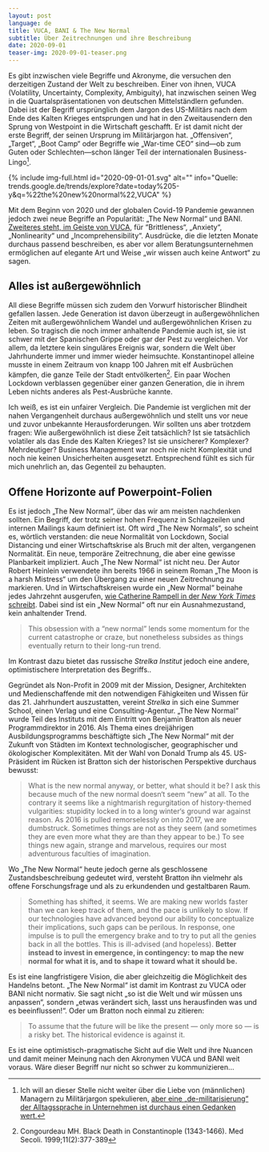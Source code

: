 ```yaml
---
layout: post
language: de
title: VUCA, BANI & The New Normal
subtitle: Über Zeitrechnungen und ihre Beschreibung
date: 2020-09-01
teaser-img: 2020-09-01-teaser.png
---
```


Es gibt inzwischen viele Begriffe und Akronyme, die versuchen den derzeitigen Zustand der Welt zu beschreiben. Einer von ihnen, VUCA (Volatility, Uncertainty, Complexity, Ambiguity), hat inzwischen seinen Weg in die Quartalspräsentationen von deutschen Mittelständlern gefunden. Dabei ist der Begriff ursprünglich dem Jargon des US-Militärs nach dem Ende des Kalten Krieges entsprungen und hat in den Zweitausendern den Sprung von Westpoint in die Wirtschaft geschafft. Er ist damit nicht der erste Begriff, der seinen Ursprung im Militärjargon hat. „Offensiven“, „Target“, „Boot Camp“ oder Begriffe wie „War-time CEO“ sind—ob zum Guten oder Schlechten—schon länger Teil der internationalen Business-Lingo[^1].

{% include img-full.html id="2020-09-01-01.svg" alt="" info="Quelle: trends.google.de/trends/explore?date=today%205-y&q=%22the%20new%20normal%22,VUCA" %}

Mit dem Beginn von 2020 und der globalen Covid-19 Pandemie gewannen jedoch zwei neue Begriffe an Popularität: „The New Normal“ und BANI. [Zweiteres steht, im Geiste von VUCA][2], für “Brittleness“, „Anxiety“, „Nonlinearity“ und „Incomprehensibility“. Ausdrücke, die die letzten Monate durchaus passend beschreiben, es aber vor allem Beratungsunternehmen ermöglichen auf elegante Art und Weise „wir wissen auch keine Antwort“ zu sagen.

## Alles ist außergewöhnlich

All diese Begriffe müssen sich zudem den Vorwurf historischer Blindheit gefallen lassen. Jede Generation ist davon überzeugt in außergewöhnlichen Zeiten mit außergewöhnlichem Wandel und außergewöhnlichen Krisen zu leben. So tragisch die noch immer anhaltende Pandemie auch ist, sie ist schwer mit der Spanischen Grippe oder gar der Pest zu vergleichen. Vor allem, da letztere kein singuläres Ereignis war, sondern die Welt über Jahrhunderte immer und immer wieder heimsuchte. Konstantinopel alleine musste in einem Zeitraum von knapp 100 Jahren mit elf Ausbrüchen kämpfen, die ganze Teile der Stadt entvölkerten[^2]. Ein paar Wochen Lockdown verblassen gegenüber einer ganzen Generation, die in ihrem Leben nichts anderes als Pest-Ausbrüche kannte. 

Ich weiß, es ist ein unfairer Vergleich. Die Pandemie ist verglichen mit der nahen Vergangenheit durchaus außergewöhnlich und stellt uns vor neue und zuvor unbekannte Herausforderungen. Wir sollten uns aber trotzdem fragen: Wie außergewöhnlich ist diese Zeit tatsächlich? Ist sie tatsächlich volatiler als das Ende des Kalten Krieges? Ist sie unsicherer? Komplexer? Mehrdeutiger? Business Management war noch nie nicht Komplexität und noch nie keinen Unsicherheiten ausgesetzt. Entsprechend fühlt es sich für mich unehrlich an, das Gegenteil zu behaupten.

## Offene Horizonte auf Powerpoint-Folien

Es ist jedoch „The New Normal“, über das wir am meisten nachdenken sollten. Ein Begriff, der trotz seiner hohen Frequenz in Schlagzeilen und internen Mailings kaum definiert ist. Oft wird „The New Normals“, so scheint es, wörtlich verstanden: die neue Normalität von Lockdown, Social Distancing und einer Wirtschaftskrise als Bruch mit der alten, vergangenen Normalität. Ein neue, temporäre Zeitrechnung, die aber eine gewisse Planbarkeit impliziert. Auch „The New Normal“ ist nicht neu. Der Autor Robert Heinlein verwendete ihn bereits 1966 in seinem Roman „The Moon is a harsh Mistress“ um den Übergang zu einer neuen Zeitrechnung zu markieren. Und in Wirtschaftskreisen wurde ein „New Normal“ beinahe jedes Jahrzehnt ausgerufen, [wie Catherine Rampell in der _New York Times_ schreibt][3]. Dabei sind ist ein „New Normal“ oft nur ein Ausnahmezustand, kein anhaltender Trend.

> This obsession with a “new normal” lends some momentum for the current catastrophe or craze, but nonetheless subsides as things eventually return to their long-run trend.

Im Kontrast dazu bietet das russische *Strelka Institut* jedoch eine andere, optimistischere Interpretation des Begriffs..

Gegründet als Non-Profit in 2009 mit der Mission, Designer, Architekten und Medienschaffende mit den notwendigen Fähigkeiten und Wissen für das 21. Jahrhundert auszustatten, vereint *Strelka* in sich eine Summer School, einen Verlag und eine Consulting-Agentur. „The New Normal“ wurde Teil des Instituts mit dem Eintritt von Benjamin Bratton als neuer Programmdirektor in 2016. Als Thema eines dreijährigen Ausbildungsprogramms beschäftigte sich „The New Normal“ mit der Zukunft von Städten im Kontext technologischer, geographischer und ökologischer Komplexitäten. Mit der Wahl von Donald Trump als 45. US-Präsident im Rücken ist Bratton sich der historischen Perspektive durchaus bewusst:

> What is the new normal anyway, or better, what should it be? I ask this because much of the new normal doesn‘t seem “new” at all. To the contrary it seems like a nightmarish regurgitation of history-themed vulgarities: stupidity locked in to a long winter‘s ground war against reason. As 2016 is pulled remorselessly on into 2017, we are dumbstruck. Sometimes things are not as they seem (and sometimes they are even more what they are than they appear to be.) To see things new again, strange and marvelous, requires our most adventurous faculties of imagination.

Wo „The New Normal“ heute jedoch gerne als geschlossene Zustandsbeschreibung gedeutet wird, versteht Bratton ihn vielmehr als offene Forschungsfrage und als zu erkundenden und gestaltbaren Raum.

> Something has shifted, it seems. We are making new worlds faster than we can keep track of them, and the pace is unlikely to slow. If our technologies have advanced beyond our ability to conceptualize their implications, such gaps can be perilous. In response, one impulse is to pull the emergency brake and to try to put all the genies back in all the bottles. This is ill-advised (and hopeless). **Better instead to invest in emergence, in contingency: to map the new normal for what it is, and to shape it toward what it should be.**

Es ist eine langfristigere Vision, die aber gleichzeitig die Möglichkeit des Handelns betont. „The New Normal“ ist damit im Kontrast zu VUCA oder BANI nicht normativ. Sie sagt nicht „so ist die Welt und wir müssen uns anpassen“, sondern „etwas verändert sich, lasst uns herausfinden was und es beeinflussen!“. Oder um Bratton noch einmal zu zitieren:

> To assume that the future will be like the present — only more so — is a risky bet. The historical evidence is against it.

Es ist eine optimistisch-pragmatische Sicht auf die Welt und ihre Nuancen und damit meiner Meinung nach den Akronymen VUCA und BANI weit voraus. Wäre dieser Begriff nur nicht so schwer zu kommunizieren…

[^1]:	Ich will an dieser Stelle nicht weiter über die Liebe von (männlichen) Managern zu Militärjargon spekulieren, [aber eine „de-militarisierung“ der Alltagssprache in Unternehmen ist durchaus einen Gedanken wert.][1]

[^2]:	Congourdeau MH. Black Death in Constantinople (1343-1466). Med Secoli. 1999;11(2):377-389

[1]:	https://www.inc.com/soren-kaplan/sexist-military-language-infiltrates-business-culture-making-it-tougher-for-women-to-rise-in-ranks.html
[2]:	https://www.wired.co.uk/article/coronavirus-business-reorganisation-capita
[3]:	https://economix.blogs.nytimes.com/2011/01/11/the-new-normal-is-actually-pretty-old/